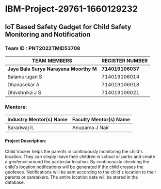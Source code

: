 # IBM-Project-29761-1660129232
## IoT Based Safety Gadget for Child Safety Monitoring and Notification 
### Team ID : PNT2022TMID53708

|           TEAM MEMBERS             | REGISTER NUMBER |
|------------------------------------|:----------------| 
|<b>Jaya Bala Surya Narayana Moorthy M</b>| <b>714019106037</b>|
| Balamurugan S                      | 714019106014    |
| Dhanasekar A                       | 714019106018    |
| Dhivshnika J S                     | 714019106021    |

### Mentors:
|Industry Mentor(s) Name   |  Faculty Mentor(s) Name  
|------------------------------------|:----------------| 
 Baradwaj IL                |  Anupama J Nair


#### Project Description:

Child tracker helps the parents in continuously monitoring the child's location. They can simply leave their children in school or parks and create a geofence around the particular location. By continuously checking the child's location notifications will be generated if the child crosses the geofence. Notifications will be sent according to the child's location to their parents or caretakers. The entire location data will be stored in the database.
